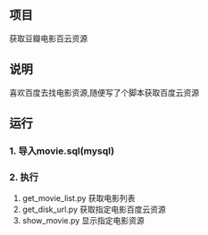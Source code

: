 ## 项目
获取豆瓣电影百云资源
## 说明
喜欢百度去找电影资源,随便写了个脚本获取百度云资源

## 运行
### 1. 导入movie.sql(mysql)
### 2. 执行
1. get_movie_list.py 获取电影列表
2. get_disk_url.py 获取指定电影百度云资源
3. show_movie.py 显示指定电影资源

